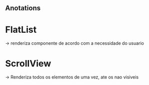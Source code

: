 ## Anotations

# FlatList
  -> renderiza componente de acordo com a necessidade do usuario
# ScrollView
  -> Renderiza todos os elementos de uma vez, ate os nao visiveis